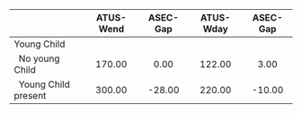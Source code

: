 
|                      |    ATUS-Wend |     ASEC-Gap |    ATUS-Wday |     ASEC-Gap |
| -------------------- | :----------: | :----------: | :----------: | :----------: |
| Young Child          |              |              |              |              |
| &nbsp;&nbsp;No young Child |       170.00 |         0.00 |       122.00 |         3.00 |
| &nbsp;&nbsp;Young Child present |       300.00 |       -28.00 |       220.00 |       -10.00 |

